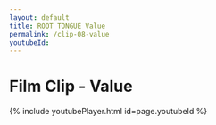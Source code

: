 ```yaml
---
layout: default
title: ROOT TONGUE Value
permalink: /clip-08-value
youtubeId:
---
```

# Film Clip - Value

{% include youtubePlayer.html id=page.youtubeId %}
